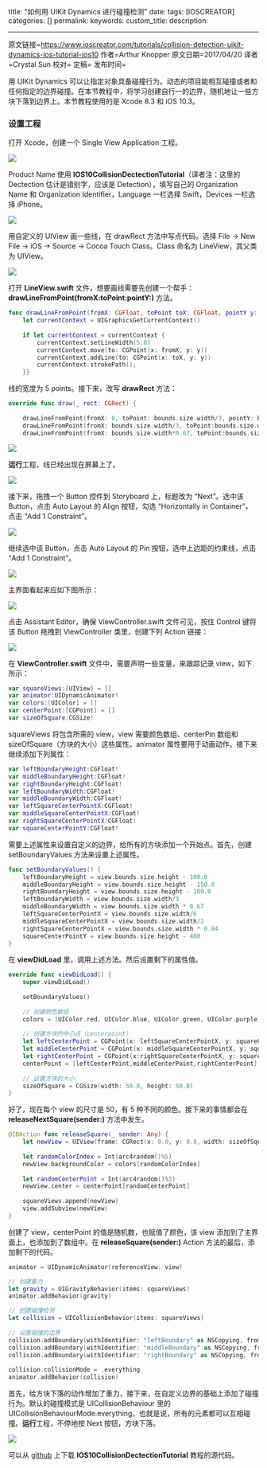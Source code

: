title: "如何用 UIKit Dynamics 进行碰撞检测"
date: 
tags: [IOSCREATOR]
categories: []
permalink: 
keywords: 
custom_title: 
description: 

---
原文链接=https://www.ioscreator.com/tutorials/collision-detection-uikit-dynamics-ios-tutorial-ios10
作者=Arthur Knopper
原文日期=2017/04/20
译者=Crystal Sun
校对=
定稿=
发布时间=

<!--此处开始正文-->

用 UIKit Dynamics 可以让指定对象具备碰撞行为。动态的项目能相互碰撞或者和任何指定的边界碰撞。在本节教程中，将学习创建自行一的边界，随机地让一些方块下落到边界上。本节教程使用的是 Xcode 8.3 和 iOS 10.3。

### 设置工程

打开 Xcode，创建一个 Single View Application 工程。

![](https://static1.squarespace.com/static/52428a0ae4b0c4a5c2a2cede/t/58ff88928419c2b2a27d0754/1493141675229/single-view-xcode-template?format=1500w)

Product Name 使用 **IOS10CollisionDectectionTutorial**（译者注：这里的 Dectection 估计是错别字，应该是 Detection），填写自己的 Organization Name 和 Organization Identifier，Language 一栏选择 Swift，Devices 一栏选择 iPhone。

![](https://static1.squarespace.com/static/52428a0ae4b0c4a5c2a2cede/t/58f601fed2b857170ca0ce82/1492517402522/line-view-uiview?format=1500w)

用自定义的 UIView 画一些线，在 drawRect 方法中写点代码。选择 File -> New File -> iOS -> Source -> Cocoa Touch Class。Class 命名为 LineView，其父类为 UIView。

![](https://static1.squarespace.com/static/52428a0ae4b0c4a5c2a2cede/t/58f601fed2b857170ca0ce82/1492517402522/line-view-uiview?format=1500w)

打开 **LineView.swift** 文件，想要画线需要先创建一个帮手：**drawLineFromPoint(fromX:toPoint:pointY:)** 方法。

```swift
func drawLineFromPoint(fromX: CGFloat, toPoint toX: CGFloat, pointY y: CGFloat) {
    let currentContext = UIGraphicsGetCurrentContext()
        
    if let currentContext = currentContext {
        currentContext.setLineWidth(5.0)
        currentContext.move(to: CGPoint(x: fromX, y: y))
        currentContext.addLine(to: CGPoint(x: toX, y: y))
        currentContext.strokePath();
    }}
```

线的宽度为 5 points。接下来，改写 **drawRect** 方法：

```swift
override func draw(_ rect: CGRect) {
        
    drawLineFromPoint(fromX: 0, toPoint: bounds.size.width/3, pointY: bounds.size.height - 100.0)
    drawLineFromPoint(fromX: bounds.size.width/3, toPoint:bounds.size.width*0.67, pointY:bounds.size.height - 150.0)
    drawLineFromPoint(fromX: bounds.size.width*0.67, toPoint:bounds.size.width, pointY:bounds.size.height - 100.0)}
```



![](https://static1.squarespace.com/static/52428a0ae4b0c4a5c2a2cede/t/58f61c37d1758e8294911b8f/1492524185945/custom-class-identity-inspector?format=500w)

**运行**工程，线已经出现在屏幕上了。

![](https://static1.squarespace.com/static/52428a0ae4b0c4a5c2a2cede/t/58f61d4cc534a5b618a2ccfb/1492589254073/?format=750w)

接下来，拖拽一个 Button 控件到 Storyboard 上，标题改为 “Next”。选中该 Button，点击 Auto Layout 的 Align 按钮，勾选 “Horizontally in Container”，点击 “Add 1 Constraint”。

![](https://static1.squarespace.com/static/52428a0ae4b0c4a5c2a2cede/t/58f7ab9db3db2b7177ee0892/1492626382150/auto-layout-horizontally-in-container?format=750w)

继续选中该 Button，点击 Auto Layout 的 Pin 按钮，选中上边距的约束线，点击 “Add 1 Constraint”。

![](https://static1.squarespace.com/static/52428a0ae4b0c4a5c2a2cede/t/58f7ac28f5e2316d60eb2495/1492626495002/button-pin-to-top?format=750w)

主界面看起来应如下图所示：

![](https://static1.squarespace.com/static/52428a0ae4b0c4a5c2a2cede/t/58f7a9f61b10e35a8888d485/1492625933682/collision-detection-storyboard?format=750w)

点击 Assistant Editor，确保 ViewController.swift 文件可见，按住 Control 键将该 Button 拖拽到 ViewController 类里，创建下列 Action 链接：

![](https://static1.squarespace.com/static/52428a0ae4b0c4a5c2a2cede/t/58f7a9c9579fb39af544e8a2/1492625895137/release%3Dsquare-action?format=750w)

在 **ViewController.swift** 文件中，需要声明一些变量，来跟踪记录 view，如下所示：

```swift
var squareViews:[UIView] = []
var animator:UIDynamicAnimator!
var colors:[UIColor] = []
var centerPoint:[CGPoint] = []
var sizeOfSquare:CGSize!
```

squareViews 将包含所需的 view，view 需要颜色数组、centerPin 数组和 sizeOfSquare（方块的大小）这些属性。animator 属性要用于动画动作。接下来继续添加下列属性：

```swift
var leftBoundaryHeight:CGFloat!
var middleBoundaryHeight:CGFloat!
var rightBoundaryHeight:CGFloat!
var leftBoundaryWidth:CGFloat!
var middleBoundaryWidth:CGFloat!
var leftSquareCenterPointX:CGFloat!
var middleSquareCenterPointX:CGFloat!
var rightSquareCenterPointX:CGFloat!
var squareCenterPointY:CGFloat!
```

需要上述属性来设置自定义的边界，给所有的方块添加一个开始点。首先，创建 setBoundaryValues 方法来设置上述属性。

```swift
func setBoundaryValues() {
    leftBoundaryHeight = view.bounds.size.height - 100.0
    middleBoundaryHeight = view.bounds.size.height - 150.0
    rightBoundaryHeight = view.bounds.size.height - 100.0
    leftBoundaryWidth = view.bounds.size.width/3
    middleBoundaryWidth = view.bounds.size.width * 0.67
    leftSquareCenterPointX = view.bounds.size.width/6
    middleSquareCenterPointX = view.bounds.size.width/2
    rightSquareCenterPointX = view.bounds.size.width * 0.84
    squareCenterPointY = view.bounds.size.height - 400
}
```

在 **viewDidLoad** 里，调用上述方法。然后设置剩下的属性值。

```swift
override func viewDidLoad() {
    super.viewDidLoad()
        
    setBoundaryValues()
            
    // 创建颜色数组
    colors = [UIColor.red, UIColor.blue, UIColor.green, UIColor.purple, UIColor.gray]
            
    // 创建方块的中心点（centerpoint）
    let leftCenterPoint = CGPoint(x: leftSquareCenterPointX, y: squareCenterPointY)
    let middleCenterPoint = CGPoint(x: middleSquareCenterPointX, y: squareCenterPointY)
    let rightCenterPoint = CGPoint(x:rightSquareCenterPointX, y: squareCenterPointY)
    centerPoint = [leftCenterPoint,middleCenterPoint,rightCenterPoint]
            
    // 设置方块的大小
    sizeOfSquare = CGSize(width: 50.0, height: 50.0) 
}
```

好了，现在每个 view 的尺寸是 50，有 5 种不同的颜色。接下来的事情都会在 **releaseNextSquare(sender:)** 方法中发生。

```swift
@IBAction func releaseSquare(_ sender: Any) {
    let newView = UIView(frame: CGRect(x: 0.0, y: 0.0, width: sizeOfSquare.width, height: sizeOfSquare.height))
        
    let randomColorIndex = Int(arc4random()%5)
    newView.backgroundColor = colors[randomColorIndex]
        
    let randomCenterPoint = Int(arc4random()%3)
    newView.center = centerPoint[randomCenterPoint]
        
    squareViews.append(newView)
    view.addSubview(newView)
}
```

创建了 view，centerPoint 的值是随机数，也赋值了颜色，该 view 添加到了主界面上，也添加到了数组中。在 **releaseSquare(sender:)** Action 方法的最后，添加剩下的代码。

```swift
animator = UIDynamicAnimator(referenceView: view)

// 创建重力
let gravity = UIGravityBehavior(items: squareViews)
animator.addBehavior(gravity)

// 创建碰撞检测
let collision = UICollisionBehavior(items: squareViews)
        
// 设置碰撞的边界
collision.addBoundary(withIdentifier: "leftBoundary" as NSCopying, from: CGPoint(x: 0.0,y: leftBoundaryHeight), to: CGPoint(x: leftBoundaryWidth, y: leftBoundaryHeight))
collision.addBoundary(withIdentifier: "middleBoundary" as NSCopying, from: CGPoint(x: view.bounds.size.width/3,y: middleBoundaryHeight), to: CGPoint(x: middleBoundaryWidth, y: middleBoundaryHeight))
collision.addBoundary(withIdentifier: "rightBoundary" as NSCopying, from: CGPoint(x: middleBoundaryWidth,y: rightBoundaryHeight), to: CGPoint(x: view.bounds.size.width, y: rightBoundaryHeight))
        
collision.collisionMode = .everything
animator.addBehavior(collision)
```

首先，给方块下落的动作增加了重力，接下来，在自定义边界的基础上添加了碰撞行为。默认的碰撞模式是 UICollisionBehaviour 里的 UICollisionBehaviourMode.everything，也就是说，所有的元素都可以互相碰撞。**运行**工程，不停地按 Next 按钮，方块下落。

![](https://static1.squarespace.com/static/52428a0ae4b0c4a5c2a2cede/t/58f7c5009de4bbbb2002c691/1492632856143/collision-detection-simulator?format=750w)

可以从 [github](https://github.com/ioscreator/ioscreator) 上下载 **IOS10CollisionDectectionTutorial** 教程的源代码。